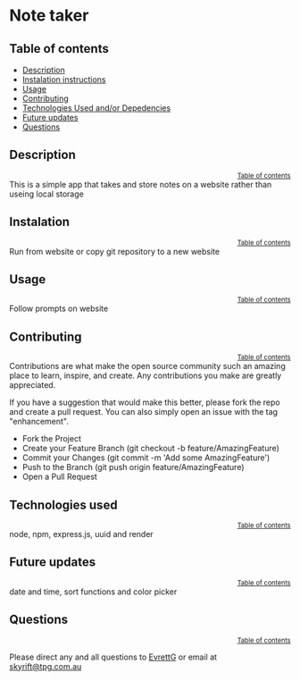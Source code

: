 # Note taker
  
  

  ## Table of contents
  - [Description](#description)
  - [Instalation instructions](#instalation-instructions)
  - [Usage](#usage)
  - [Contributing](#contributing)
  - [Technologies Used and/or Depedencies](#technologies-used-and/or-depedencies)
  - [Future updates](#future-updates)
  - [Questions](#questions)
  
  


  ## Description
  <div style="text-align: right;"><sup><a href="#table-of-contents">Table of contents</a></sup> </div>
  This is a simple app that takes and store notes on a website rather than useing local storage


  ## Instalation  
  <div style="text-align: right;"><sup><a href="#table-of-contents">Table of contents</a></sup> </div>
  Run from website or copy git repository to a new website
  

  ## Usage
  <div style="text-align: right;"><sup><a href="#table-of-contents">Table of contents</a></sup> </div>
  Follow prompts on website


  ## Contributing
  <div style="text-align: right;"><sup><a href="#table-of-contents">Table of contents</a></sup> </div>
  Contributions are what make the open source community such an amazing place to learn, inspire, and create. Any contributions you make are greatly appreciated.

  If you have a suggestion that would make this better, please fork the repo and create a pull request. You can also simply open an issue with the tag "enhancement".
    
  - Fork the Project
  - Create your Feature Branch (git checkout -b feature/AmazingFeature)
  - Commit your Changes (git commit -m 'Add some AmazingFeature')
  - Push to the Branch (git push origin feature/AmazingFeature)
  - Open a Pull Request


  ## Technologies used
<div style="text-align: right;"><sup><a href="#table-of-contents">Table of contents</a></sup> </div>
node, npm, express.js, uuid and render


  ## Future updates
<div style="text-align: right;"><sup><a href="#table-of-contents">Table of contents</a></sup> </div>
date and time, sort functions and color picker


  ## Questions
  <div style="text-align: right;"><sup><a href="#table-of-contents">Table of contents</a></sup> </div>

  Please direct any and all questions to [EvrettG](https://github.com/EvrettG) or email at  [skyrift@tpg.com.au](skyrift@tpg.com.au)
